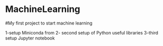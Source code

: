 # MachineLearning
#My first project to start machine learning

1-setup Miniconda from 
2- second setup of Python useful libraries
3-third setup Jupyter notebook

